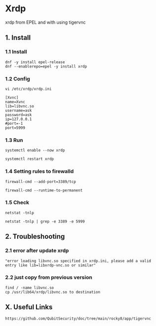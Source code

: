 # Xrdp
xrdp from EPEL and with using tigervnc

## 1. Install

### 1.1 Install

    dnf -y install epel-release
    dnf --enablerepo=epel -y install xrdp
    
### 1.2 Config

    vi /etc/xrdp/xrdp.ini
    
    [Xvnc]
    name=Xvnc
    lib=libvnc.so
    username=ask
    password=ask
    ip=127.0.0.1
    #port=-1
    port=5999

### 1.3 Run

    systemctl enable --now xrdp
    
    systemctl restart xrdp
    
### 1.4 Setting rules to firewalld

    firewall-cmd --add-port=3389/tcp
    
    firewall-cmd --runtime-to-permanent

### 1.5 Check

    netstat -tnlp
    
    netstat -tnlp | grep -e 3389 -e 5999

## 2. Troubleshooting

### 2.1 error after update xrdp

    "error loading libvnc.so specified in xrdp.ini, please add a valid entry like lib=libxrdp-vnc.so or similar"

### 2.2 just copy from previous version

    find / -name libvnc.so
    cp /usr/lib64/xrdp/libvnc.so to destination

## X. Useful Links

    https://github.com/QubitSecurity/doc/tree/main/rocky8/app/tigervnc
